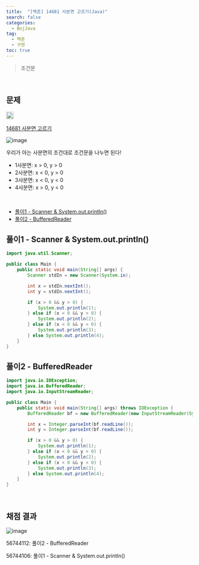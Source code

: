 ```yaml
---
title:  "[백준] 14681 사분면 고르기(Java)"
search: false
categories: 
  - BojJava
tag:
  - 백준
  - 구현
toc: true
---
```


> 조건문

<br>

## 문제
<img src="https://static.solved.ac/tier_small/1.svg" width="20px"/>

[14681 사분면 고르기](https://www.acmicpc.net/problem/14681)

![image](https://user-images.githubusercontent.com/87406514/222455028-aafdedd0-b4e8-46f1-ab93-d24200287ef1.png)

우리가 아는 사분면의 조건대로 조건문을 나누면 된다!

- 1사분면: x > 0, y > 0
- 2사분면: x < 0, y > 0
- 3사분면: x < 0, y < 0
- 4사분면: x > 0, y < 0

<br>

- [풀이1 - Scanner & System.out.println()](#풀이1---scanner--systemoutprintln)
- [풀이2 - BufferedReader](#풀이2---bufferedreader)


## 풀이1 - Scanner & System.out.println()
```java
import java.util.Scanner;

public class Main {
    public static void main(String[] args) {
        Scanner stdIn = new Scanner(System.in);

        int x = stdIn.nextInt();
        int y = stdIn.nextInt();

        if (x > 0 && y > 0) {
            System.out.println(1);
        } else if (x < 0 && y > 0) {
            System.out.println(2);
        } else if (x < 0 && y < 0) {
            System.out.println(3);
        } else System.out.println(4);
    }
}
```

## 풀이2 - BufferedReader

```java
import java.io.IOException;
import java.io.BufferedReader;
import java.io.InputStreamReader;

public class Main {
    public static void main(String[] args) throws IOException {
        BufferedReader bf = new BufferedReader(new InputStreamReader(System.in));

        int x = Integer.parseInt(bf.readLine());
        int y = Integer.parseInt(bf.readLine());

        if (x > 0 && y > 0) {
            System.out.println(1);
        } else if (x < 0 && y > 0) {
            System.out.println(2);
        } else if (x < 0 && y < 0) {
            System.out.println(3);
        } else System.out.println(4);
    }
}
```

<br>

## 채점 결과
![image](https://user-images.githubusercontent.com/87406514/222460268-34775737-ee63-4eaa-b139-1bf3e37e61eb.png)

56744112: 풀이2 - BufferedReader

56744106: 풀이1 - Scanner & System.out.println()

